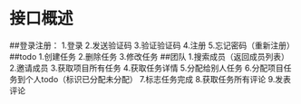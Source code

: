 # 接口概述

##登录注册：
1.登录
2.发送验证码
3.验证验证码
4.注册
5.忘记密码（重新注册）
##todo
1.创建任务
2.删除任务
3.修改任务
##团队
1.搜索成员（返回成员列表）
2.邀请成员
3.获取项目所有任务
4.获取任务详情
5.分配给别人任务
6.分配项目任务到个人todo（标识已分配未分配）
7.标志任务完成
8.获取任务所有评论
9.发表评论
